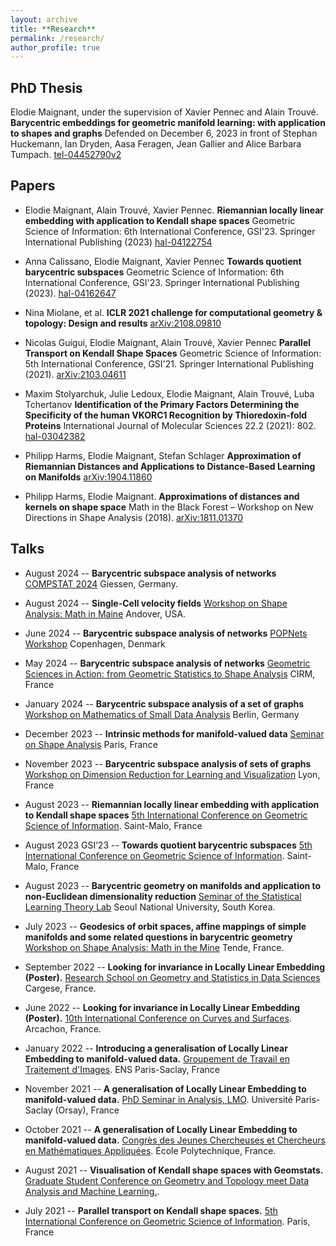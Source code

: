 ```yaml
---
layout: archive
title: **Research**
permalink: /research/
author_profile: true
---
```


## PhD Thesis

Elodie Maignant, under the supervision of Xavier Pennec and Alain Trouvé.
**Barycentric embeddings for geometric manifold learning: with application to shapes and graphs**
Defended on December 6, 2023 in front of Stephan Huckemann, Ian Dryden, Aasa Feragen, Jean Gallier and Alice Barbara Tumpach.
[tel-04452790v2](https://theses.hal.science/tel-04452790v2/document)

## Papers

* Elodie Maignant, Alain Trouvé, Xavier Pennec.
  **Riemannian locally linear embedding with application to Kendall shape spaces**
  Geometric Science of Information: 6th International Conference, GSI'23. Springer International Publishing (2023)
  [hal-04122754](https://inria.hal.science/hal-04122754)

* Anna Calissano, Elodie Maignant, Xavier Pennec
  **Towards quotient barycentric subspaces**
  Geometric Science of Information: 6th International Conference, GSI'23. Springer International Publishing (2023).
  [hal-04162647](https://inria.hal.science/hal-04162647)

* Nina Miolane, et al. 
  **ICLR 2021 challenge for computational geometry & topology: Design and results**
  [arXiv:2108.09810](https://arxiv.org/abs/2108.09810)

* Nicolas Guigui, Elodie Maignant, Alain Trouvé, Xavier Pennec
  **Parallel Transport on Kendall Shape Spaces**
  Geometric Science of Information: 5th International Conference, GSI'21. Springer International Publishing (2021).
  [arXiv:2103.04611](https://arxiv.org/abs/2103.04611)

* Maxim Stolyarchuk, Julie Ledoux, Elodie Maignant, Alain Trouvé, Luba Tchertanov
  **Identification of the Primary Factors Determining the Specificity of the human VKORC1 Recognition by Thioredoxin-fold Proteins**
  International Journal of Molecular Sciences 22.2 (2021): 802.
  [hal-03042382](https://hal.science/hal-03042382)

* Philipp Harms, Elodie Maignant, Stefan Schlager
  **Approximation of Riemannian Distances and Applications to Distance-Based Learning on Manifolds**
  [arXiv:1904.11860](https://arxiv.org/abs/1904.11860)

* Philipp Harms, Elodie Maignant.
  **Approximations of distances and kernels on shape space**
  Math in the Black Forest – Workshop on New Directions in Shape Analysis (2018).
  [arXiv:1811.01370](https://arxiv.org/abs/1811.01370)

## Talks

* August 2024 -- **Barycentric subspace analysis of networks**
  [COMPSTAT 2024](http://www.compstat2024.org/docs/COMPSTAT2024_BoA.pdf?20240730003320)
  Giessen, Germany.

* August 2024 -- **Single-Cell velocity fields**
  [Workshop on Shape Analysis: Math in Maine](https://sites.google.com/view/shape-workshop/home/previous-editions/2024_maine)
  Andover, USA.

* June 2024 -- **Barycentric subspace analysis of networks**
  [POPNets Workshop](https://popnets.wordpress.com/what/)
  Copenhagen, Denmark

* May 2024 -- **Barycentric subspace analysis of networks**
  [Geometric Sciences in Action: from Geometric Statistics to Shape Analysis](https://conferences.cirm-math.fr/wp-content/uploads/2024/05/CIRM_Program-1.pdf)
  CIRM, France

* January 2024 -- **Barycentric subspace analysis of a set of graphs**
  [Workshop on Mathematics of Small Data Analysis](https://mathplus.de/topic-development-lab/tes-winter-2023-24/workshop-2/)
  Berlin, Germany

* December 2023 -- **Intrinsic methods for manifold-valued data**
  [Seminar on Shape Analysis](https://shape-analysis.github.io/)
  Paris, France

* November 2023 -- **Barycentric subspace analysis of sets of graphs**
  [Workshop on Dimension Reduction for Learning and Visualization](https://gdr-mia.math.cnrs.fr/events/dimreduc/)
  Lyon, France

* August 2023 -- **Riemannian locally linear embedding with application to Kendall shape spaces**
  [5th International Conference on Geometric Science of Information](https://conference-gsi.org/detailed-program/).
  Saint-Malo, France

* August 2023 GSI’23 -- **Towards quotient barycentric subspaces**
  [5th International Conference on Geometric Science of Information](https://conference-gsi.org/detailed-program/).
  Saint-Malo, France

* August 2023 -- **Barycentric geometry on manifolds and application to non-Euclidean dimensionality reduction**
  [Seminar of the Statistical Learning Theory Lab](https://statlet.github.io/seminar/)
  Seoul National University, South Korea.

* July 2023 -- **Geodesics of orbit spaces, affine mappings of simple manifolds and some related questions in barycentric geometry**
  [Workshop on Shape Analysis: Math in the Mine](https://sites.google.com/view/shape-workshop/home/previous-editions/2023_math-in-the-mine-ii)
  Tende, France.

* September 2022 -- **Looking for invariance in Locally Linear Embedding (Poster).**
  [Research School on Geometry and Statistics in Data Sciences](https://www.ihp.fr/fr/agenda/gesda-introductory-school-iesc-cargese-corsica)
  Cargese, France.

* June 2022 -- **Looking for invariance in Locally Linear Embedding (Poster).**
  [10th International Conference on Curves and Surfaces](https://cs2022.sciencesconf.org/program).
  Arcachon, France.

* January 2022 -- **Introducing a generalisation of Locally Linear Embedding to manifold-valued data.**
  [Groupement de Travail en Traitement d'Images](https://centreborelli.ens-paris-saclay.fr/fr/GTTI).
  ENS Paris-Saclay, France

* November 2021 -- **A generalisation of Locally Linear Embedding to manifold-valued data.**
  [PhD Seminar in Analysis, LMO](https://www.imo.universite-paris-saclay.fr/en/events/6551).
  Université Paris-Saclay (Orsay), France

* October 2021 -- **A generalisation of Locally Linear Embedding to manifold-valued data.** 
  [Congrès des Jeunes Chercheuses et Chercheurs en Mathématiques Appliquées](https://cjc-ma2021.github.io/programme/#sessions-paralleles-jeudi-matin).
  École Polytechnique, France.

* August 2021 -- **Visualisation of Kendall shape spaces with Geomstats.**
  [Graduate Student Conference on Geometry and Topology meet Data Analysis and Machine Learning.](https://gtdaml.wixsite.com/2021). 

* July 2021 -- **Parallel transport on Kendall shape spaces.**
  [5th International Conference on Geometric Science of Information](https://web2.see.asso.fr/en/wiki/369007_program-schedule).
  Paris, France


